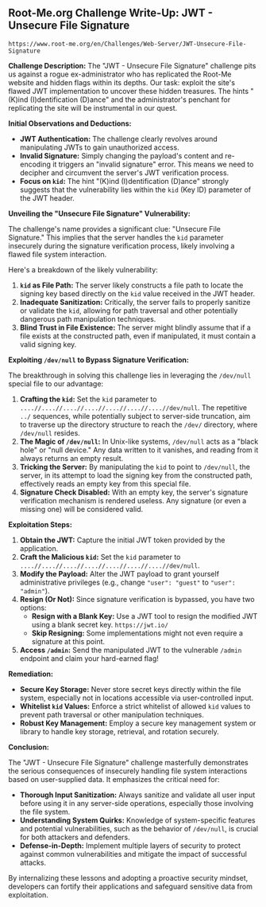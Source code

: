 ## Root-Me.org Challenge Write-Up: JWT - Unsecure File Signature 
`https://www.root-me.org/en/Challenges/Web-Server/JWT-Unsecure-File-Signature`

**Challenge Description:** The "JWT - Unsecure File Signature" challenge pits us against a rogue ex-administrator who has replicated the Root-Me website and hidden flags within its depths. Our task: exploit the site's flawed JWT implementation to uncover these hidden treasures.  The hints "(K)ind (I)dentification (D)ance" and the administrator's penchant for replicating the site will be instrumental in our quest.

**Initial Observations and Deductions:**

- **JWT Authentication:** The challenge clearly revolves around manipulating JWTs to gain unauthorized access.
- **Invalid Signature:** Simply changing the payload's content and re-encoding it triggers an "invalid signature" error. This means we need to decipher and circumvent the server's JWT verification process.
- **Focus on `kid`:** The hint "(K)ind (I)dentification (D)ance" strongly suggests that the vulnerability lies within the `kid` (Key ID) parameter of the JWT header.

**Unveiling the "Unsecure File Signature" Vulnerability:**

The challenge's name provides a significant clue: "Unsecure File Signature." This implies that the server handles the `kid` parameter insecurely during the signature verification process, likely involving a flawed file system interaction.

Here's a breakdown of the likely vulnerability:

1. **`kid` as File Path:** The server likely constructs a file path to locate the signing key based directly on the `kid` value received in the JWT header.
2. **Inadequate Sanitization:**  Critically, the server fails to properly sanitize or validate the `kid`, allowing for path traversal and other potentially dangerous path manipulation techniques.
3. **Blind Trust in File Existence:** The server might blindly assume that if a file exists at the constructed path, even if manipulated, it must contain a valid signing key.

**Exploiting `/dev/null` to Bypass Signature Verification:**

The breakthrough in solving this challenge lies in leveraging the `/dev/null` special file to our advantage:

1. **Crafting the `kid`:**  Set the `kid` parameter to `....//....//....//....//....//....//....//dev/null`. The repetitive `../` sequences, while potentially subject to server-side truncation, aim to traverse up the directory structure to reach the `/dev/` directory, where `/dev/null` resides. 
2. **The Magic of `/dev/null`:**  In Unix-like systems, `/dev/null` acts as a "black hole" or "null device." Any data written to it vanishes, and reading from it always returns an empty result. 
3. **Tricking the Server:** By manipulating the `kid` to point to `/dev/null`, the server, in its attempt to load the signing key from the constructed path, effectively reads an empty key from this special file. 
4. **Signature Check Disabled:** With an empty key, the server's signature verification mechanism is rendered useless. Any signature (or even a missing one) will be considered valid.

**Exploitation Steps:**

1. **Obtain the JWT:** Capture the initial JWT token provided by the application.
2. **Craft the Malicious `kid`:** Set the `kid` parameter to `....//....//....//....//....//....//....//dev/null`. 
3. **Modify the Payload:** Alter the JWT payload to grant yourself administrative privileges (e.g., change `"user": "guest"` to `"user": "admin"`).
4. **Resign (Or Not):** Since signature verification is bypassed, you have two options:
   - **Resign with a Blank Key:**  Use a JWT tool to resign the modified JWT using a blank secret key. `https://jwt.io/`
   - **Skip Resigning:**  Some implementations might not even require a signature at this point.
5. **Access `/admin`:** Send the manipulated JWT to the vulnerable `/admin` endpoint and claim your hard-earned flag!

**Remediation:**

- **Secure Key Storage:**  Never store secret keys directly within the file system, especially not in locations accessible via user-controlled input.
- **Whitelist `kid` Values:**  Enforce a strict whitelist of allowed `kid` values to prevent path traversal or other manipulation techniques.
- **Robust Key Management:** Employ a secure key management system or library to handle key storage, retrieval, and rotation securely.

**Conclusion:**

The "JWT - Unsecure File Signature" challenge masterfully demonstrates the serious consequences of insecurely handling file system interactions based on user-supplied data. It emphasizes the critical need for:

- **Thorough Input Sanitization:**  Always sanitize and validate all user input before using it in any server-side operations, especially those involving the file system.
- **Understanding System Quirks:**  Knowledge of system-specific features and potential vulnerabilities, such as the behavior of `/dev/null`, is crucial for both attackers and defenders. 
- **Defense-in-Depth:** Implement multiple layers of security to protect against common vulnerabilities and mitigate the impact of successful attacks. 

By internalizing these lessons and adopting a proactive security mindset, developers can fortify their applications and safeguard sensitive data from exploitation. 
